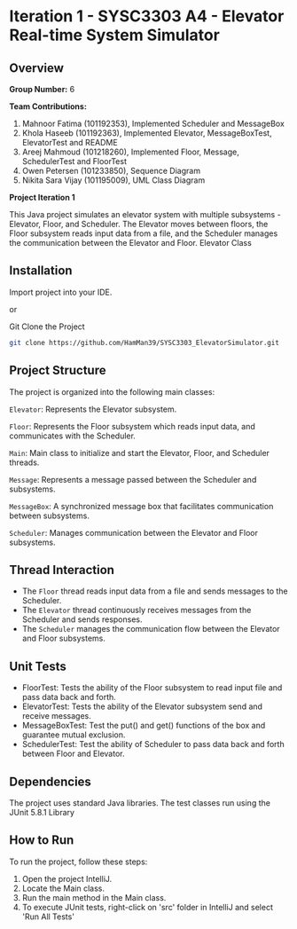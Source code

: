 
# Iteration 1 - SYSC3303 A4 - Elevator Real-time System Simulator
## Overview

**Group Number:** 6

**Team Contributions:**
1. Mahnoor Fatima (101192353), Implemented Scheduler and MessageBox 
2. Khola Haseeb (101192363), Implemented Elevator, MessageBoxTest, ElevatorTest and README
3. Areej Mahmoud (101218260), Implemented Floor, Message, SchedulerTest and FloorTest
4. Owen Petersen (101233850), Sequence Diagram
5. Nikita Sara Vijay (101195009), UML Class Diagram

**Project Iteration 1**

This Java project simulates an elevator system with multiple subsystems - Elevator, Floor, and Scheduler. The Elevator moves between floors, the Floor subsystem reads input data from a file, and the Scheduler manages the communication between the Elevator and Floor.
Elevator Class

## Installation

Import project into your IDE.

or

Git Clone the Project

```bash
git clone https://github.com/HamMan39/SYSC3303_ElevatorSimulator.git
```
## Project Structure

The project is organized into the following main classes:

`Elevator`: Represents the Elevator subsystem.

`Floor`: Represents the Floor subsystem which reads input data, and communicates with the Scheduler.

`Main`: Main class to initialize and start the Elevator, Floor, and Scheduler threads.

`Message`: Represents a message passed between the Scheduler and subsystems.

`MessageBox`: A synchronized message box that facilitates communication between subsystems.

`Scheduler`: Manages communication between the Elevator and Floor subsystems.

## Thread Interaction
- The `Floor` thread reads input data from a file and sends messages to the Scheduler.
- The `Elevator` thread continuously receives messages from the Scheduler and sends responses.
- The `Scheduler` manages the communication flow between the Elevator and Floor subsystems.

## Unit Tests
- FloorTest: Tests the ability of the Floor subsystem to read input file and
pass data back and forth.
- ElevatorTest: Tests the ability of the Elevator subsystem send and receive messages.
- MessageBoxTest: Test the put() and get() functions of the box and guarantee mutual exclusion.
- SchedulerTest: Test the ability of Scheduler to pass data back and forth between Floor and Elevator.
## Dependencies

The project uses standard Java libraries. The test classes run using the JUnit 5.8.1 Library

## How to Run
To run the project, follow these steps:

1. Open the project IntelliJ.
2. Locate the Main class.
3. Run the main method in the Main class.
4. To execute JUnit tests, right-click on 'src' folder in IntelliJ and select 'Run All Tests'